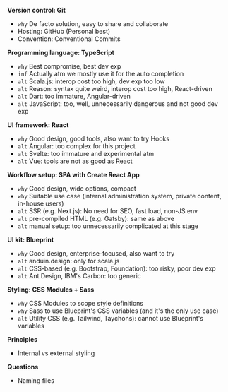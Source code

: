 **Version control: Git**

- `why` De facto solution, easy to share and collaborate
- Hosting: GitHub (Personal best)
- Convention: Conventional Commits

**Programming language: TypeScript**

- `why` Best compromise, best dev exp
- `inf` Actually atm we mostly use it for the auto completion
- `alt` Scala.js: interop cost too high, dev exp too low
- `alt` Reason: syntax quite weird, interop cost too high, React-driven
- `alt` Dart: too immature, Angular-driven
- `alt` JavaScript: too, well, unnecessarily dangerous and not good dev exp

**UI framework: React**

- `why` Good design, good tools, also want to try Hooks
- `alt` Angular: too complex for this project
- `alt` Svelte: too immature and experimental atm
- `alt` Vue: tools are not as good as React

**Workflow setup: SPA with Create React App**

- `why` Good design, wide options, compact
- `why` Suitable use case (internal administration system, private content, in-house users)
- `alt` SSR (e.g. Next.js): No need for SEO, fast load, non-JS env
- `alt` pre-compiled HTML (e.g. Gatsby): same as above
- `alt` manual setup: too unnecessarily complicated at this stage

**UI kit: Blueprint**

- `why` Good design, enterprise-focused, also want to try
- `alt` anduin.design: only for scala.js
- `alt` CSS-based (e.g. Bootstrap, Foundation): too risky, poor dev exp
- `alt` Ant Design, IBM's Carbon: too generic

**Styling: CSS Modules + Sass**

- `why` CSS Modules to scope style definitions
- `why` Sass to use Blueprint's CSS variables (and it's the only use case)
- `alt` Utility CSS (e.g. Tailwind, Taychons): cannot use Blueprint's variables

**Principles**

- Internal vs external styling

**Questions**

- Naming files